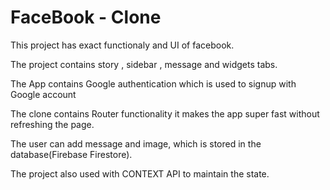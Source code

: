 # FaceBook - Clone

This project has exact functionaly and UI of facebook.

The project contains story , sidebar , message and widgets tabs.

The App contains Google authentication which is used to signup with Google account

The clone contains Router functionality it makes the app super fast without refreshing the page.

The user can add message and image, which is stored in the database(Firebase Firestore).

The project also used with CONTEXT API to maintain the state.



